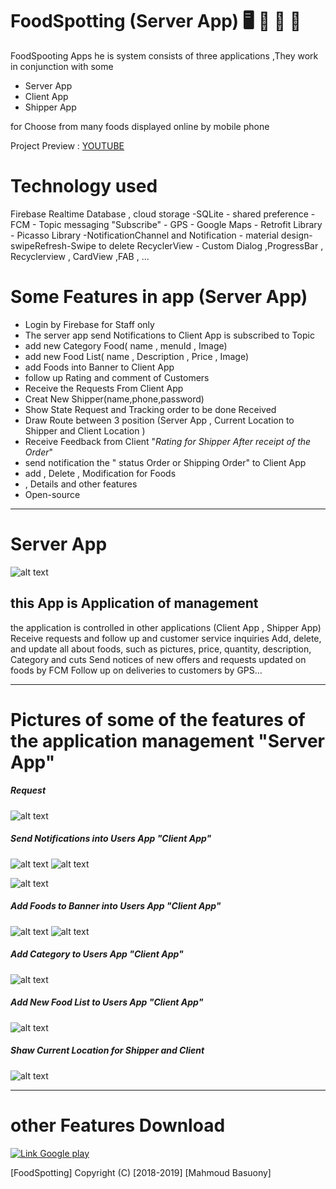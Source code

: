 # FoodSpotting (Server App)   :desktop_computer:  :hamburger: :fries: :poultry_leg: 
 FoodSpooting Apps he is system consists of three applications ,They work in conjunction with some
  * Server  App
  * Client  App
  * Shipper App
  
  for Choose from many foods displayed online by mobile phone
  
  Project Preview : [YOUTUBE](https://www.youtube.com/watch?v=WJ0AiIBmnsk&feature=youtu.be)  
  
 # Technology used
 Firebase Realtime Database , cloud storage -SQLite - shared preference - FCM - Topic messaging "Subscribe" - GPS - Google Maps - Retrofit Library - 
 Picasso Library -NotificationChannel and  Notification - material design-swipeRefresh-Swipe to delete RecyclerView - Custom Dialog ,ProgressBar , Recyclerview , CardView ,FAB  , ...
 
 # Some Features in app (Server App) 
   *  Login by Firebase for Staff only
   *  The server app send Notifications to Client App is subscribed to Topic
   *  add new Category Food( name , menuId , Image) 
   *  add new Food List( name , Description , Price , Image)
   *  add Foods into Banner to Client App
   *  follow up Rating and comment of Customers 
   *  Receive the Requests From Client App
   *  Creat New Shipper(name,phone,password)
   *  Show State Request and Tracking order to be done Received
   *  Draw Route between 3 position  (Server App , Current Location to Shipper and Client Location )
   *  Receive Feedback from Client   "*Rating for Shipper After receipt of the Order*"
   *  send notification the " status Order or Shipping Order" to Client App 
   *  add , Delete , Modification for Foods   
   *  , Details and other features
   *  Open-source
 
 ---
# Server  App
 
  
![alt text](https://firebasestorage.googleapis.com/v0/b/learn-esaily.appspot.com/o/46492684_495379634289059_5152085112917065728_n.png?alt=media&token=4c495e63-9e34-43f8-83a9-bb099d49e4b6 "Logo Title Text 1")

## this App is  Application of management
   the application is controlled in other applications (Client App , Shipper App)
   Receive requests and follow up and customer service inquiries
   Add, delete, and update all about foods, such as pictures, price, quantity, description, Category and cuts
   Send notices of new offers and requests updated on foods by FCM
   Follow up on deliveries to customers by GPS...

 --- --- ---
 # Pictures of some of the features of the application management "Server App"
 
 ##### Request
 
![alt text](https://firebasestorage.googleapis.com/v0/b/learn-esaily.appspot.com/o/46506237_2232301663470122_984561866095198208_n.png?alt=media&token=2d92e78e-15ab-4154-8542-36ae11c6c3ec)
 
  ##### Send Notifications into Users App "Client App"
 
![alt text](https://firebasestorage.googleapis.com/v0/b/learn-esaily.appspot.com/o/46507353_2012385945514690_4881128064437714944_n.png?alt=media&token=c2ae882d-8707-476d-b8a4-ec8cfb576a50)
![alt text](https://firebasestorage.googleapis.com/v0/b/learn-esaily.appspot.com/o/46491642_2369674896652157_297089648142843904_n.png?alt=media&token=9c911c4d-48b4-4dcc-8c38-5cde415328a5)

![alt text](https://console.firebase.google.com/u/1/project/learn-esaily/storage/learn-esaily.appspot.com/files)

 ##### Add Foods to Banner into Users App "Client App"
![alt text](https://firebasestorage.googleapis.com/v0/b/learn-esaily.appspot.com/o/46456125_2160965187510691_6735680795228241920_n.png?alt=media&token=11f44a30-488e-4a1e-a5f5-3d36ea573c93)
![alt text](https://firebasestorage.googleapis.com/v0/b/learn-esaily.appspot.com/o/46503978_2133503963631726_489117215040208896_n.png?alt=media&token=7ced7e2d-fed0-4a6d-a123-505bb7724979)
 
 ##### Add Category to Users App "Client App"
![alt text](https://firebasestorage.googleapis.com/v0/b/learn-esaily.appspot.com/o/46486133_336110470538451_293662642197757952_n.png?alt=media&token=199bf966-2db8-4b58-be17-103fa075b776)

 ##### Add New Food List to Users App "Client App"
![alt text](https://firebasestorage.googleapis.com/v0/b/learn-esaily.appspot.com/o/46485340_270061823712063_175758467003318272_n%20(1).png?alt=media&token=783530aa-d95e-489e-a6bd-13c95f5224ea)
  
 ##### Shaw Current Location for Shipper and Client
![alt text](https://firebasestorage.googleapis.com/v0/b/learn-esaily.appspot.com/o/46482451_352614778640027_6784419976729067520_n.png?alt=media&token=96808d4e-3a08-403b-8cea-a894dbc8d461)
  
  ---
  
 # other Features Download
 
[![Link Google play](https://firebasestorage.googleapis.com/v0/b/learn-esaily.appspot.com/o/LOGO%2F2.png?alt=media&token=149a2fc1-138d-4d20-a283-4a07a08cad85)](https://play.google.com/store/apps/details?id=food.spotting.eng_mahnoud83coffey.embeatitserver)

 
 [FoodSpotting]
Copyright (C) [2018-2019] [Mahmoud Basuony]
  
 
 
